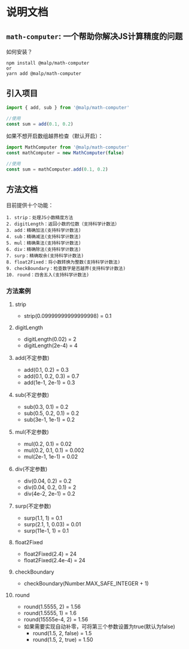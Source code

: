 # 说明文档
## `math-computer`: 一个帮助你解决JS计算精度的问题

如何安装？

```shell
npm install @malp/math-computer
or
yarn add @malp/math-computer
```

## 引入项目

```javascript
import { add, sub } from '@malp/math-computer'

//使用
const sum = add(0.1, 0.2)
```

如果不想开启数组越界检查（默认开启）：

```javascript
import MathComputer from '@malp/math-computer'
const mathComputer = new MathComputer(false)

//使用
const sum = mathComputer.add(0.1, 0.2)
```

## 方法文档

目前提供十个功能：

	1. strip：处理JS小数精度方法
	2. digitLength：返回小数的位数（支持科学计数法）
	3. add：精确加法(支持科学计数法)
	4. sub：精确减法(支持科学计数法)
	5. mul：精确乘法(支持科学计数法)
	6. div：精确除法(支持科学计数法)
	7. surp：精确取余(支持科学计数法)
	8. float2Fixed：将小数转换为整数(支持科学计数法)
	9. checkBoundary：检查数字是否越界(支持科学计数法)
	10. round：四舍五入(支持科学计数法)

### 方法案例
1. strip
 
    + strip(0.09999999999999998) = 0.1

3. digitLength

    + digitLength(0.02) = 2
    + digitLength(2e-4) = 4

4. add(不定参数)

    + add(0.1, 0.2) = 0.3
    + add(0.1, 0.2, 0.3) = 0.7
    + add(1e-1, 2e-1) = 0.3
   
5. sub(不定参数)

    + sub(0.3, 0.1) = 0.2
    + sub(0.5, 0.2, 0.1) = 0.2
    + sub(3e-1, 1e-1) = 0.2
   
6. mul(不定参数)

    + mul(0.2, 0.1) = 0.02
    + mul(0.2, 0.1, 0.1) = 0.002
    + mul(2e-1, 1e-1) = 0.02
   
7. div(不定参数)

    + div(0.04, 0.2) = 0.2
    + div(0.04, 0.2, 0.1) = 2
    + div(4e-2, 2e-1) = 0.2
   
8. surp(不定参数)

    + surp(1.1, 1) = 0.1
    + surp(2.1, 1, 0.03) = 0.01
    + surp(11e-1, 1) = 0.1
   
9. float2Fixed

    + float2Fixed(2.4) = 24
    + float2Fixed(2.4e-4) = 24
   
10. checkBoundary
 
    + checkBoundary(Number.MAX_SAFE_INTEGER + 1)
   
11. round

    + round(1.5555, 2) = 1.56
    + round(1.5555, 1) = 1.6
    + round(15555e-4, 2) = 1.56
    + 如果需要实现自动补零，可将第三个参数设置为true(默认为false)
      + round(1.5, 2, false) = 1.5
      + round(1.5, 2, true) = 1.50
